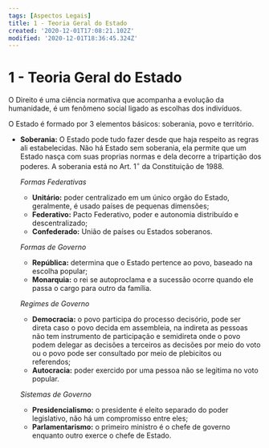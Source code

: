 ```yaml
---
tags: [Aspectos Legais]
title: 1 - Teoria Geral do Estado
created: '2020-12-01T17:08:21.102Z'
modified: '2020-12-01T18:36:45.324Z'
---
```


# 1 - Teoria Geral do Estado

O Direito é uma ciência normativa que acompanha a evolução da humanidade, é um fenômeno social ligado as escolhas dos indivíduos. 

O Estado é formado por $3$ elementos básicos: soberania, povo e território.

- **Soberania:** O Estado pode tudo fazer desde que haja respeito as regras ali estabelecidas. Não há Estado sem soberania, ela permite que um Estado nasça com suas proprias normas e dela decorre a tripartição dos poderes. A soberania está no Art. $1^\circ$ da Constituição de $1988$.

  *Formas Federativas*
    * **Unitário:** poder centralizado em um único orgão do Estado, geralmente, é usado países de pequenas dimensões;
    * **Federativo:** Pacto Federativo, poder e autonomia distribuído e descentralizado; 
    * **Confederado:** União de países ou Estados soberanos.

  *Formas de Governo*
    * **República:** determina que o Estado pertence ao povo, baseado na escolha popular;
    * **Monarquia:** o rei se autoproclama e a sucessão ocorre quando ele passa o cargo para outro da família. 

  *Regimes de Governo*
    * **Democracia:** o povo participa do processo decisório, pode ser direta caso o povo decida em assembleia, na indireta as pessoas não tem instrumento de participação e semidireta onde o povo podem delegar as decisões a terceiros as decisões por meio do voto ou o povo pode ser consultado por meio de plebicitos ou referendos;
    * **Autocracia:** poder exercido por uma pessoa não se legitima no voto popular.
  
  *Sistemas de Governo*
    - **Presidencialismo:** o presidente é eleito separado do poder legislativo, não há um compromisso entre eles;
    - **Parlamentarismo:** o primeiro ministro é o chefe de governo enquanto outro exerce o chefe de Estado. 

  








